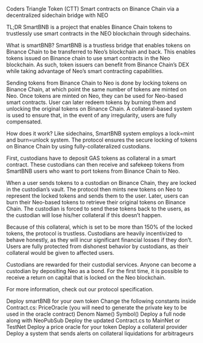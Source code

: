 Coders Triangle Token (CTT)
Smart contracts on Binance Chain via a decentralized sidechain bridge with NEO

TL;DR
SmartBNB is a project that enables Binance Chain tokens to trustlessly use smart contracts in the NEO blockchain through sidechains.

What is smartBNB?
SmartBNB is a trustless bridge that enables tokens on Binance Chain to be transferred to Neo’s blockchain and back. This enables tokens issued on Binance chain to use smart contracts in the Neo blockchain. As such, token issuers can benefit from Binance Chain’s DEX while taking advantage of Neo’s smart contracting capabilities.

Sending tokens from Binance Chain to Neo is done by locking tokens on Binance Chain, at which point the same number of tokens are minted on Neo. Once tokens are minted on Neo, they can be used for Neo-based smart contracts. User can later redeem tokens by burning them and unlocking the original tokens on Binance Chain. A collateral-based system is used to ensure that, in the event of any irregularity, users are fully compensated.

How does it work?
Like sidechains, SmartBNB system employs a lock=mint and burn=unlock system. The protocol ensures the secure locking of tokens on Binance Chain by using fully-collateralized custodians.

First, custodians have to deposit GAS tokens as collateral in a smart contract. These custodians can then receive and safekeep tokens from SmartBNB users who want to port tokens from Binance Chain to Neo.

When a user sends tokens to a custodian on Binance Chain, they are locked in the custodian’s vault. The protocol then mints new tokens on Neo to represent the locked tokens and sends them to the user. Later, users can burn their Neo-based tokens to retrieve their original tokens on Binance Chain. The custodian is forced to send these tokens back to the users, as the custodian will lose his/her collateral if this doesn’t happen.

Because of this collateral, which is set to be more than 150% of the locked tokens, the protocol is trustless. Custodians are heavily incentivized to behave honestly, as they will incur significant financial losses if they don’t. Users are fully protected from dishonest behavior by custodians, as their collateral would be given to affected users.

Custodians are rewarded for their custodial services. Anyone can become a custodian by depositing Neo as a bond. For the first time, it is possible to receive a return on capital that is locked on the Neo blockchain.

For more information, check out our protocol specification.

Deploy smartBNB for your own token
Change the following constants inside Contract.cs:
PriceOracle (you will need to generate the private key to be used in the oracle contract)
Denom
Name()
Symbol()
Deploy a full node along with NeoPubSub
Deploy the updated Contract.cs to MainNet or TestNet
Deploy a price oracle for your token
Deploy a collateral provider
Deploy a system that sends alerts on collateral liquidations for arbitrageurs